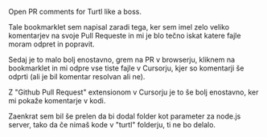 Open PR comments for Turtl like a boss.

Tale bookmarklet sem napisal zaradi tega, ker sem imel zelo veliko komentarjev na svoje Pull Requeste
in mi je blo tečno iskat katere fajle moram odpret in popravit.

Sedaj je to malo bolj enostavno, grem na PR v browserju, kliknem na bookmarklet in mi odpre vse tiste
fajle v Cursorju, kjer so komentarji še odprti (ali je bil komentar resolvan ali ne).

Z "Github Pull Request" extensionom v Cursorju je to še bolj enostavno, ker mi pokaže komentarje v kodi.

Zaenkrat sem bil še prelen da bi dodal folder kot parameter za node.js server, tako da če nimaš kode
v "turtl" folderju, ti ne bo delalo.
